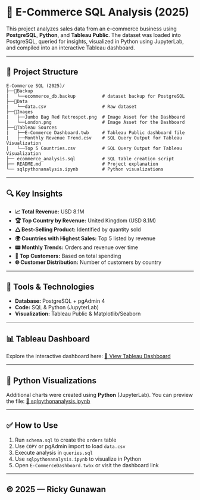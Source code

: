 # 🛒 E-Commerce SQL Analysis (2025)

This project analyzes sales data from an e-commerce business using **PostgreSQL**, **Python**, and **Tableau Public**. The dataset was loaded into PostgreSQL, queried for insights, visualized in Python using JupyterLab, and compiled into an interactive Tableau dashboard.

---

## 📁 Project Structure

```
E-Commerce SQL (2025)/
├──📁Backup
|	└──ecommerce_db.backup			# dataset backup for PostgreSQL
├──📁Data
|	└──data.csv						# Raw dataset
├──📁Images
|	├──Jumbo Bag Red Retrospot.png	# Image Asset for the Dashboard
|	└──London.png					# Image Asset for the Dashboard
├──📁Tableau Sources
|	├──E-Commerce Dashboard.twb		# Tableau Public dashboard file
|	├──Monthly Revenue Trend.csv	# SQL Query Output for Tableau Visualization
|	└──Top 5 Countries.csv			# SQL Query Output for Tableau Visualization
├── ecommerce_analysis.sql      	# SQL table creation script
├── README.md                   	# Project explanation
└── sqlpythonanalysis.ipynb     	# Python visualizations
```

---

## 🔍 Key Insights

- **📈 Total Revenue:** USD 8.1M
- **🏆 Top Country by Revenue:** United Kingdom (USD 8.1M)
- **🛆 Best-Selling Product:** Identified by quantity sold
- **🌍 Countries with Highest Sales:** Top 5 listed by revenue
- **📟 Monthly Trends:** Orders and revenue over time
- **👤 Top Customers:** Based on total spending
- **🌐 Customer Distribution:** Number of customers by country

---

## 🧪 Tools & Technologies

- **Database:** PostgreSQL + pgAdmin 4
- **Code:** SQL & Python (JupyterLab)
- **Visualization:** Tableau Public & Matplotlib/Seaborn

---

## 📊 Tableau Dashboard

Explore the interactive dashboard here: [🔗 View Tableau Dashboard](https://public.tableau.com/views/E-CommerceDashboard_17499965349300/E-CommerceDashboard?\:language=en-US\&publish=yes&\:sid=&\:redirect=auth&\:display_count=n&\:origin=viz_share_link)

---

## 🐍 Python Visualizations

Additional charts were created using **Python** (JupyterLab). You can preview the file: [📓 sqlpythonanalysis.ipynb](./sqlpythonanalysis.ipynb)

---

## ✅ How to Use

1. Run `schema.sql` to create the `orders` table
2. Use `COPY` or pgAdmin import to load `data.csv`
3. Execute analysis in `queries.sql`
4. Use `sqlpythonanalysis.ipynb` to visualize in Python
5. Open `E-CommerceDashboard.twbx` or visit the dashboard link

---

## © 2025 — Ricky Gunawan


